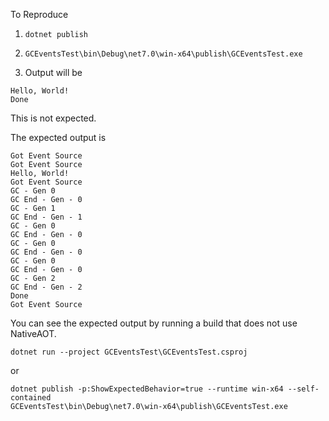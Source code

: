 To Reproduce

1) `dotnet publish`

2) `GCEventsTest\bin\Debug\net7.0\win-x64\publish\GCEventsTest.exe`

3) Output will be
```
Hello, World!
Done
```

This is not expected.

The expected output is
```
Got Event Source
Got Event Source
Hello, World!
Got Event Source
GC - Gen 0
GC End - Gen - 0
GC - Gen 1
GC End - Gen - 1
GC - Gen 0
GC End - Gen - 0
GC - Gen 0
GC End - Gen - 0
GC - Gen 0
GC End - Gen - 0
GC - Gen 2
GC End - Gen - 2
Done
Got Event Source
```

You can see the expected output by running a build that does not use NativeAOT.

```
dotnet run --project GCEventsTest\GCEventsTest.csproj
```

or
```
dotnet publish -p:ShowExpectedBehavior=true --runtime win-x64 --self-contained
GCEventsTest\bin\Debug\net7.0\win-x64\publish\GCEventsTest.exe
```


